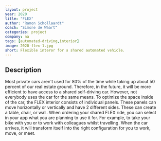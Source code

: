 ```yaml
---
layout: project
year: 2020
title: "FLEX"
author: "Ramon Schollaardt"
coach: "Simone de Waart"
categories: project
company: na
tags: [automated-driving,interior]
image: 2020-flex-1.jpg
short: Flexible interor for a shared automated vehicle.
---
```


## Description
Most private cars aren't used for 80% of the time while taking up about 50 percent of our real estate ground. Therefore, in the future, it will be more efficient to have access to a shared self-driving car. However, not everybody uses the car for the same means. To optimize the space inside of the car, the FLEX interior consists of individual panels. These panels can move horizontally or vertically and have 2 different sides. These can create a table, chair, or wall. When ordering your shared FLEX ride, you can select in your app what you are planning to use it for. For example, to take your bike with you or to work with colleagues whilst travelling. When the car arrives, it will transform itself into the right configuration for you to work, move, or meet.